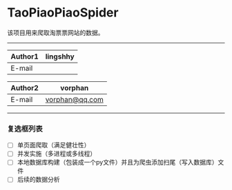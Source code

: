 # TaoPiaoPiaoSpider
该项目用来爬取淘票票网站的数据。

****
	
|Author1|lingshhy|
|---|---
|E-mail|

|Author2|vorphan|
|---|---
|E-mail|vorphan@qq.com

****
### 复选框列表
- [ ] 单页面爬取（满足健壮性）
- [ ] 并发实施（多进程或多线程）
- [ ] 本地数据库构建（包装成一个py文件）并且为爬虫添加扫尾（写入数据库）文件
- [ ] 后续的数据分析
